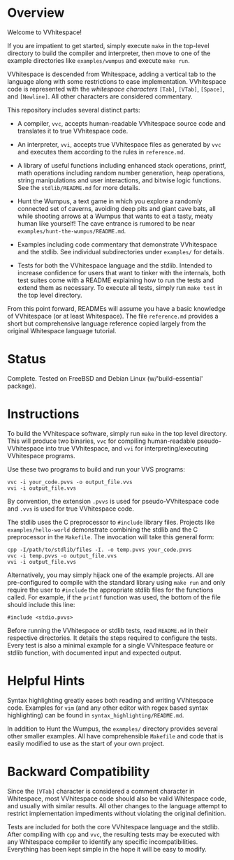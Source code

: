 # Overview #

Welcome to VVhitespace!

If you are impatient to get started, simply execute `make` in the top-level
directory to build the compiler and interpreter, then move to one of the
example directories like `examples/wumpus` and execute `make run`.

VVhitespace is descended from Whitespace, adding a vertical tab to the language
along with some restrictions to ease implementation. VVhitespace code is
represented with the *whitespace characters* `[Tab]`, `[VTab]`, `[Space]`, and
`[Newline]`. All other characters are considered commentary.

This repository includes several distinct parts:

  - A compiler, `vvc`, accepts human-readable VVhitespace source code and
    translates it to true VVhitespace code.

  - An interpreter, `vvi`, accepts true VVhitespace files as generated by `vvc`
    and executes them according to the rules in `reference.md`.

  - A library of useful functions including enhanced stack operations, printf,
    math operations including random number generation, heap operations, string
    manipulations and user interactions, and bitwise logic functions. See the
    `stdlib/README.md` for more details.

  - Hunt the Wumpus, a text game in which you explore a randomly connected set
    of caverns, avoiding deep pits and giant cave bats, all while shooting
    arrows at a Wumpus that wants to eat a tasty, meaty human like yourself! The
    cave entrance is rumored to be near `examples/hunt-the-wumpus/README.md`.

  - Examples including code commentary that demonstrate VVhitespace and the
    stdlib. See individual subdirectories under `examples/` for details.

  - Tests for both the VVhitespace language and the stdlib. Intended to
    increase confidence for users that want to tinker with the internals, both
    test suites come with a README explaining how to run the tests and extend them
    as necessary. To execute all tests, simply run `make test` in the top level
    directory.

From this point forward, READMEs will assume you have a basic knowledge of
VVhitespace (or at least Whitespace). The file `reference.md` provides a short
but comprehensive language reference copied largely from the original
Whitespace language tutorial.


# Status #

Complete. Tested on FreeBSD and Debian Linux (w/'build-essential' package).


# Instructions #

To build the VVhitespace software, simply run `make` in the top level directory.
This will produce two binaries, `vvc` for compiling human-readable
pseudo-VVhitespace into true VVhitespace, and `vvi` for interpreting/executing
VVhitespace programs.

Use these two programs to build and run your VVS programs:

    vvc -i your_code.pvvs -o output_file.vvs
    vvi -i output_file.vvs

By convention, the extension `.pvvs` is used for pseudo-VVhitespace code and
`.vvs` is used for true VVhitespace code. 

The stdlib uses the C preprocessor to `#include` library files. Projects like
`examples/hello-world` demonstrate combining the stdlib and the C preprocessor
in the `Makefile`. The invocation will take this general form:

    cpp -I/path/to/stdlib/files -I. -o temp.pvvs your_code.pvvs
    vvc -i temp.pvvs -o output_file.vvs
    vvi -i output_file.vvs

Alternatively, you may simply hijack one of the example projects. All are
pre-configured to compile with the standard library using `make run` and only
require the user to `#include` the appropriate stdlib files for the functions
called. For example, if the `printf` function was used, the bottom of the file
should include this line:

    #include <stdio.pvvs>

Before running the VVhitespace or stdlib tests, read `README.md` in their
respective directories. It details the steps required to configure the tests.
Every test is also a minimal example for a single VVhitespace feature or stdlib
function, with documented input and expected output.


# Helpful Hints #

Syntax highlighting greatly eases both reading and writing VVhitespace code.
Examples for `vim` (and any other editor with regex based syntax highlighting)
can be found in `syntax_highlighting/README.md`.

In addition to Hunt the Wumpus, the `examples/` directory provides several
other smaller examples. All have comprehensible `Makefile` and code that is
easily modified to use as the start of your own project.


# Backward Compatibility #

Since the `[VTab]` character is considered a comment character in Whitespace,
most VVhitespace code should also be valid Whitespace code, and usually with
similar results. All other changes to the language attempt to restrict
implementation impediments without violating the original definition.

Tests are included for both the core VVhitespace language and the stdlib. After
compiling with `cpp` and `vvc`, the resulting tests may be executed with any
Whitespace compiler to identify any specific incompatibilities. Everything has
been kept simple in the hope it will be easy to modify.


